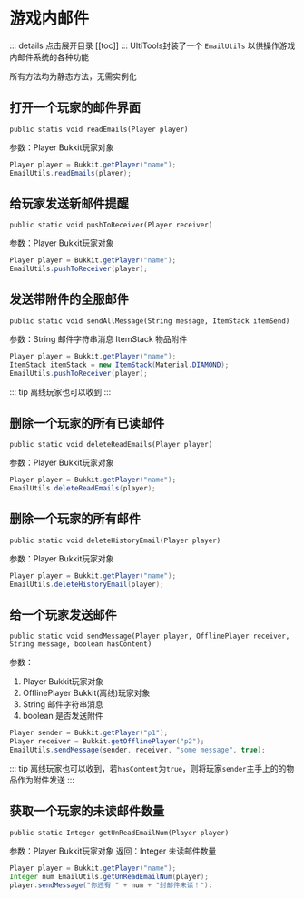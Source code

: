 # 游戏内邮件 <Badge text="UltiTools 5.1.2+" vertical="middle"/>
::: details 点击展开目录
[[toc]]
:::
UltiTools封装了一个 `EmailUtils` 以供操作游戏内邮件系统的各种功能

所有方法均为静态方法，无需实例化

## 打开一个玩家的邮件界面
`public statis void readEmails(Player player)`

参数：Player Bukkit玩家对象
```java
Player player = Bukkit.getPlayer("name");
EmailUtils.readEmails(player);
```

## 给玩家发送新邮件提醒
`public static void pushToReceiver(Player receiver)`

参数：Player Bukkit玩家对象
```java
Player player = Bukkit.getPlayer("name");
EmailUtils.pushToReceiver(player);
```

## 发送带附件的全服邮件
`public static void sendAllMessage(String message, ItemStack itemSend)`

参数：String 邮件字符串消息 ItemStack 物品附件 
```java
Player player = Bukkit.getPlayer("name");
ItemStack itemStack = new ItemStack(Material.DIAMOND);
EmailUtils.pushToReceiver(player);
```
::: tip
离线玩家也可以收到
:::

## 删除一个玩家的所有已读邮件
`public static void deleteReadEmails(Player player)`

参数：Player Bukkit玩家对象
```java
Player player = Bukkit.getPlayer("name");
EmailUtils.deleteReadEmails(player);
```

## 删除一个玩家的所有邮件
`public static void deleteHistoryEmail(Player player)`

参数：Player Bukkit玩家对象
```java
Player player = Bukkit.getPlayer("name");
EmailUtils.deleteHistoryEmail(player);
```

## 给一个玩家发送邮件
`public static void sendMessage(Player player, OfflinePlayer receiver, String message, boolean hasContent)`

参数：
1. Player Bukkit玩家对象
2. OfflinePlayer Bukkit(离线)玩家对象
3. String 邮件字符串消息
4. boolean 是否发送附件
```java
Player sender = Bukkit.getPlayer("p1");
Player receiver = Bukkit.getOfflinePlayer("p2");
EmailUtils.sendMessage(sender, receiver, "some message", true);
```
::: tip
离线玩家也可以收到，若`hasContent`为`true`，则将玩家`sender`主手上的的物品作为附件发送
:::

## 获取一个玩家的未读邮件数量
`public static Integer getUnReadEmailNum(Player player)`

参数：Player Bukkit玩家对象
返回：Integer 未读邮件数量
```java
Player player = Bukkit.getPlayer("name");
Integer num EmailUtils.getUnReadEmailNum(player);
player.sendMessage("你还有 " + num + "封邮件未读！"):
```